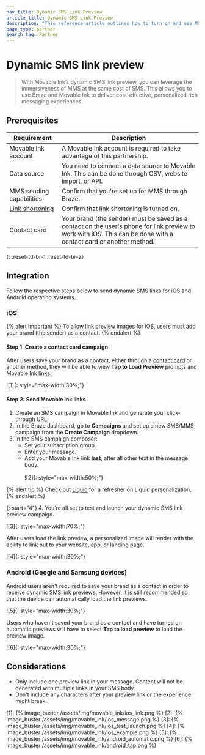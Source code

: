 ```yaml
---
nav_title: Dynamic SMS Link Preview
article_title: Dynamic SMS Link Preview
description: "This reference article outlines how to turn on and use Movable Ink's SMS link preview feature."
page_type: partner
search_tag: Partner
---
```


# Dynamic SMS link preview

> With Movable Ink’s dynamic SMS link preview, you can leverage the immersiveness of MMS at the same cost of SMS. This allows you to use Braze and Movable Ink to deliver cost-effective, personalized rich messaging experiences.

## Prerequisites

| Requirement | Description |
| --- | --- |
| Movable Ink account | A Movable Ink account is required to take advantage of this partnership. |
| Data source | You need to connect a data source to Movable Ink. This can be done through CSV, website import, or API. |
| MMS sending capabilities | Confirm that you're set up for MMS through Braze.
| [Link shortening]({{site.baseurl}}/user_guide/message_building_by_channel/sms/campaign/link_shortening/) | Confirm that link shortening is turned on. | 
| Contact card | Your brand (the sender) must be saved as a contact on the user's phone for link preview to work with iOS. This can be done with a contact card or another method. |
{: .reset-td-br-1 .reset-td-br-2}

## Integration

Follow the respective steps below to send dynamic SMS links for iOS and Android operating systems.

### iOS

{% alert important %}
To allow link preview images for iOS, users must add your brand (the sender) as a contact.
{% endalert %}

#### Step 1: Create a contact card campaign

After users save your brand as a contact, either through a [contact card]({{site.baseurl}}/user_guide/message_building_by_channel/sms/mms/contact_card/) or another method, they will be able to view **Tap to Load Preview** prompts and Movable Ink links.

![1]{: style="max-width:30%;"}

#### Step 2: Send Movable Ink links

1. Create an SMS campaign in Movable Ink and generate your click-through URL.
2. In the Braze dashboard, go to **Campaigns** and set up a new SMS/MMS campaign from the **Create Campaign** dropdown.
3. In the SMS campaign composer:
    - Set your subscription group.
    - Enter your message.
    - Add your Movable Ink link **last**, after all other text in the message body. <br><br>![2]{: style="max-width:50%;"}

{% alert tip %}
Check out [Liquid]({{site.baseurl}}/user_guide/personalization_and_dynamic_content/liquid/using_liquid/) for a refresher on Liquid personalization.  
{% endalert %}

{: start="4"}
4. You’re all set to test and launch your dynamic SMS link preview campaign.

![3]{: style="max-width:70%;"}

After users load the link preview, a personalized image will render with the ability to link out to your website, app, or landing page.

![4]{: style="max-width:30%;"}

### Android (Google and Samsung devices)

Android users aren't required to save your brand as a contact in order to receive dynamic SMS link previews. However, it is still recommended so that the device can automatically load the link previews.

![5]{: style="max-width:30%;"}

Users who haven't saved your brand as a contact and have turned on automatic previews will have to select **Tap to load preview** to load the preview image.

![6]{: style="max-width:30%;"}

## Considerations

- Only include one preview link in your message. Content will not be generated with multiple links in your SMS body. 
- Don't include any characters after your preview link or the experience might break.


[1]: {% image_buster /assets/img/movable_ink/ios_link.png %}
[2]: {% image_buster /assets/img/movable_ink/ios_message.png %}
[3]: {% image_buster /assets/img/movable_ink/ios_test_launch.png %}
[4]: {% image_buster /assets/img/movable_ink/ios_example.png %}
[5]: {% image_buster /assets/img/movable_ink/android_automatic.png %}
[6]: {% image_buster /assets/img/movable_ink/android_tap.png %}
